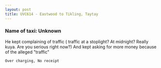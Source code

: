 ```yaml
---
layout: post
title: UVC614 - Eastwood to Tikling, Taytay
---
```


### Name of taxi: Unknown

He kept complaining of traffic ( traffic at a stoplight? At midnight? Really kuya. Are you serious right now?) And kept asking for more money because of the alleged "traffic"

```Over charging, No receipt```

